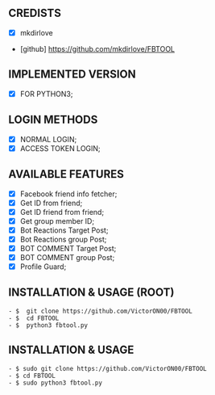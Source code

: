 ## CREDISTS
- [x] mkdirlove
- [github] https://github.com/mkdirlove/FBTOOL 

## IMPLEMENTED VERSION
- [x] FOR PYTHON3;

## LOGIN METHODS
- [x] NORMAL LOGIN;
- [x] ACCESS TOKEN LOGIN;
  
## AVAILABLE FEATURES
- [x] Facebook friend info fetcher;
- [x] Get ID from friend;
- [x] Get ID friend from friend;
- [x] Get group member ID;
- [x] Bot Reactions Target Post;
- [x] Bot Reactions group Post;
- [x] BOT COMMENT Target Post;
- [x] BOT COMMENT group Post;
- [x] Profile Guard;

## INSTALLATION & USAGE (ROOT)

    - $  git clone https://github.com/VictorON00/FBTOOL
    - $  cd FBTOOL
    - $  python3 fbtool.py

## INSTALLATION & USAGE

    - $ sudo git clone https://github.com/VictorON00/FBTOOL
    - $ cd FBTOOL
    - $ sudo python3 fbtool.py
